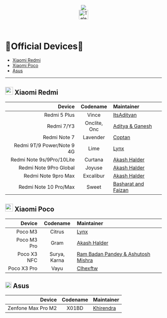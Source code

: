 <p align="center">
  <img src="https://user-images.githubusercontent.com/87426352/157710326-991ecb31-65cf-460b-b3ec-d6ddad1edbdb.png">
  <br/>
  <a href="https://t.me/projectblaze">
    <img src="https://img.shields.io/badge/-ProjectBlaze-blue?style=flat&logo=Telegram&logoColor=white" alt="Telegram Badge" height="30"/>
    <a/>
    
<p/>
<br/>
 

# :iphone:Official Devices:iphone:
- [Xiaomi Redmi](#-xiaomi-redmi)
- [Xiaomi Poco](#-xiaomi-poco)
- [Asus](#-asus)

---

## <img src="https://upload.wikimedia.org/wikipedia/commons/2/29/Xiaomi_logo.svg" height="25"> Xiaomi Redmi

 Device                     |Codename      | Maintainer 
 --------------------------:|:------------:|:-----------------
 Redmi 5 Plus               | Vince        | [ItsAdityan](https://t.me/ItsAdityan)
 Redmi 7/Y3                 | Onclite, Onc | [Aditya & Ganesh](https://t.me/ganesh314159)
 Redmi Note 7               | Lavender     | [Coptan](https://t.me/AlCoptan99)
 Redmi 9T/9 Power/Note 9 4G | Lime         | [Lynx](https://t.me/hakazeee)
 Redmi Note 9s/9Pro/10Lite  | Curtana      | [Akash Halder](https://t.me/akashhalder520)
 Redmi Note 9Pro Global     | Joyuse       | [Akash Halder](https://t.me/akashhalder520)
 Redmi Note 9pro Max        | Excalibur    | [Akash Halder](https://t.me/akashhalder520)
 Redmi Note 10 Pro/Max      | Sweet        | [Basharat and Faizan](https://t.me/basharatbuilds)


## <img src="https://upload.wikimedia.org/wikipedia/commons/2/29/POCO_logo.svg" height="25"> Xiaomi Poco

Device      | Codename     | Maintainer
-----------:|:------------:|:------
Poco M3     | Citrus       | [Lynx](https://t.me/hakazeee)
Poco M3 Pro | Gram         | [Akash Halder](https://t.me/akashhalder520)
Poco X3 NFC | Surya, Karna | [Ram Badan Pandey & Ashutosh Mishra](https://t.me/mrtechnostart)
Poco X3 Pro | Vayu         | [Clhexftw](https://t.me/clhex_chat)


## <img src="https://upload.wikimedia.org/wikipedia/commons/2/2e/ASUS_Logo.svg" height="20"> Asus

Device             | Codename | Maintainer
------------------:|:--------:|:------
Zenfone Max Pro M2 | X01BD    | [Khirendra](https://t.me/marcellasne_zero)

